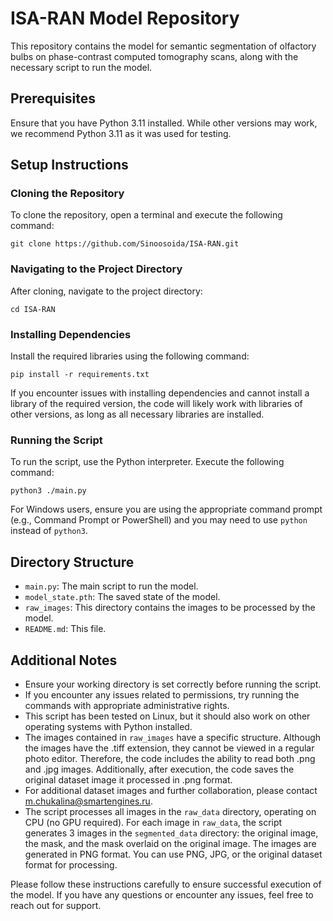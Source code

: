 
# ISA-RAN Model Repository

This repository contains the model for semantic segmentation of olfactory bulbs on phase-contrast computed tomography scans, along with the necessary script to run the model.

## Prerequisites

Ensure that you have Python 3.11 installed. While other versions may work, we recommend Python 3.11 as it was used for testing.

## Setup Instructions

### Cloning the Repository

To clone the repository, open a terminal and execute the following command:
```
git clone https://github.com/Sinoosoida/ISA-RAN.git
```

### Navigating to the Project Directory

After cloning, navigate to the project directory:
```
cd ISA-RAN
```

### Installing Dependencies

Install the required libraries using the following command:
```
pip install -r requirements.txt
```
If you encounter issues with installing dependencies and cannot install a library of the required version, the code will likely work with libraries of other versions, as long as all necessary libraries are installed.

### Running the Script

To run the script, use the Python interpreter. Execute the following command:
```
python3 ./main.py
```
For Windows users, ensure you are using the appropriate command prompt (e.g., Command Prompt or PowerShell) and you may need to use `python` instead of `python3`.

## Directory Structure

- `main.py`: The main script to run the model.
- `model_state.pth`: The saved state of the model.
- `raw_images`: This directory contains the images to be processed by the model.
- `README.md`: This file.

## Additional Notes

- Ensure your working directory is set correctly before running the script.
- If you encounter any issues related to permissions, try running the commands with appropriate administrative rights.
- This script has been tested on Linux, but it should also work on other operating systems with Python installed.
- The images contained in `raw_images` have a specific structure. Although the images have the .tiff extension, they cannot be viewed in a regular photo editor. Therefore, the code includes the ability to read both .png and .jpg images. Additionally, after execution, the code saves the original dataset image it processed in .png format.
- For additional dataset images and further collaboration, please contact m.chukalina@smartengines.ru.
- The script processes all images in the `raw_data` directory, operating on CPU (no GPU required). For each image in `raw_data`, the script generates 3 images in the `segmented_data` directory: the original image, the mask, and the mask overlaid on the original image. The images are generated in PNG format. You can use PNG, JPG, or the original dataset format for processing.

Please follow these instructions carefully to ensure successful execution of the model. If you have any questions or encounter any issues, feel free to reach out for support.
